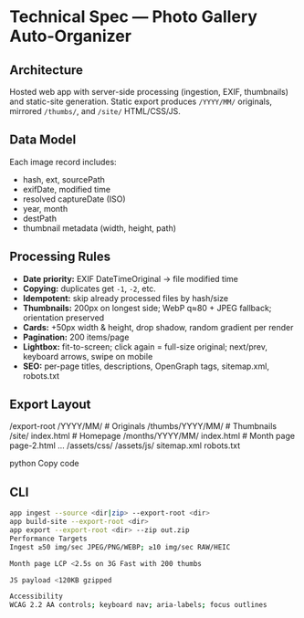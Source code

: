 # Technical Spec — Photo Gallery Auto-Organizer

## Architecture
Hosted web app with server-side processing (ingestion, EXIF, thumbnails) and static-site generation. Static export produces `/YYYY/MM/` originals, mirrored `/thumbs/`, and `/site/` HTML/CSS/JS.

## Data Model
Each image record includes:
- hash, ext, sourcePath
- exifDate, modified time
- resolved captureDate (ISO)
- year, month
- destPath
- thumbnail metadata (width, height, path)

## Processing Rules
- **Date priority:** EXIF DateTimeOriginal → file modified time  
- **Copying:** duplicates get `-1`, `-2`, etc.  
- **Idempotent:** skip already processed files by hash/size  
- **Thumbnails:** 200px on longest side; WebP q≈80 + JPEG fallback; orientation preserved  
- **Cards:** +50px width & height, drop shadow, random gradient per render  
- **Pagination:** 200 items/page  
- **Lightbox:** fit-to-screen; click again = full-size original; next/prev, keyboard arrows, swipe on mobile  
- **SEO:** per-page titles, descriptions, OpenGraph tags, sitemap.xml, robots.txt  

## Export Layout
/export-root
/YYYY/MM/ # Originals
/thumbs/YYYY/MM/ # Thumbnails
/site/
index.html # Homepage
/months/YYYY/MM/
index.html # Month page
page-2.html ...
/assets/css/
/assets/js/
sitemap.xml
robots.txt

python
Copy code

## CLI
```bash
app ingest --source <dir|zip> --export-root <dir>
app build-site --export-root <dir>
app export --export-root <dir> --zip out.zip
Performance Targets
Ingest ≥50 img/sec JPEG/PNG/WEBP; ≥10 img/sec RAW/HEIC

Month page LCP <2.5s on 3G Fast with 200 thumbs

JS payload <120KB gzipped

Accessibility
WCAG 2.2 AA controls; keyboard nav; aria-labels; focus outlines